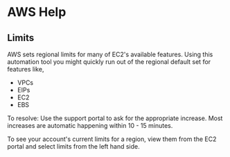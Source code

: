 
# AWS Help

## Limits

AWS sets regional limits for many of EC2's available features.  Using this automation tool you might quickly run out of the regional default set for features like,

* VPCs
* EIPs
* EC2
* EBS

To resolve: Use the support portal to ask for the appropriate increase.  Most increases are automatic happening within 10 - 15 minutes.

To see your account's current limits for a region, view them from the EC2 portal and select limits from the left hand side.
